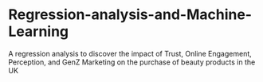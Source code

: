 # Regression-analysis-and-Machine-Learning
A regression analysis to discover the impact of Trust, Online Engagement, Perception, and GenZ Marketing on the purchase of beauty products in the UK
